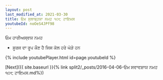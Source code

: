 ```yaml
---
layout: post
last_modified_at: 2021-03-30
title: ਓਮ ਸੁਲਾਬ੍ਹਯਾ ਨਮਹ ੧੦੮ ਟਾਇਮਸ
youtubeId: noOeS4JPf98
---
```

 
 
 ਓਮ ਹਾਰੀਅਸ੍ਵਯ ਨਮਹ  
 
 -  ਸੂਰਜ ਦਾ ਰੂਪ ਕੌਣ ਹੈ ਜਿਸ ਕੋਲ ਹਰੇ ਘੋੜੇ ਹਨ 
 
  
 
  
 
 
 
 
 
 


{% include youtubePlayer.html id=page.youtubeId %}
 
[Next]({{ site.baseurl }}{% link  split2/_posts/2016-04-06-ਓਮ ਸਵਾਵਸ਼ਾਯ ਨਮਹ ੧੦੮ ਟਾਇਮਸ.md%})
 
